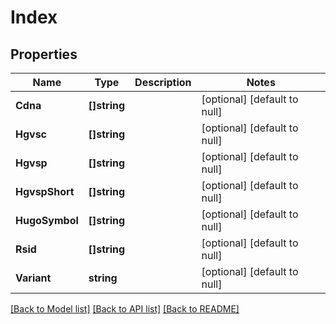 # Index

## Properties
Name | Type | Description | Notes
------------ | ------------- | ------------- | -------------
**Cdna** | **[]string** |  | [optional] [default to null]
**Hgvsc** | **[]string** |  | [optional] [default to null]
**Hgvsp** | **[]string** |  | [optional] [default to null]
**HgvspShort** | **[]string** |  | [optional] [default to null]
**HugoSymbol** | **[]string** |  | [optional] [default to null]
**Rsid** | **[]string** |  | [optional] [default to null]
**Variant** | **string** |  | [optional] [default to null]

[[Back to Model list]](../README.md#documentation-for-models) [[Back to API list]](../README.md#documentation-for-api-endpoints) [[Back to README]](../README.md)


